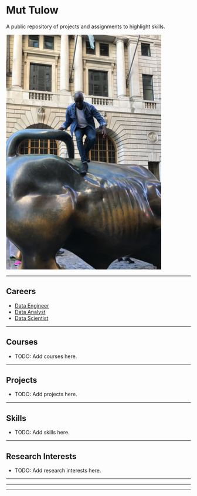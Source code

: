 # Mut Tulow
A public repository of projects and assignments to highlight skills.

![Mut Tulow](./images/IMG_1048.jpeg)

---

## Careers
- [Data Engineer](./careers/data_engineer.md)
- [Data Analyst](./careers/data_analyst.md)
- [Data Scientist](./careers/data_scientist.md)

---

## Courses
- TODO: Add courses here.

---

## Projects
- TODO: Add projects here.

---

## Skills
- TODO: Add skills here.

---

## Research Interests
- TODO: Add research interests here.

---
---
---